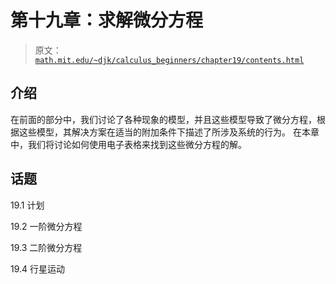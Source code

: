 # 第十九章：求解微分方程

> 原文： [`math.mit.edu/~djk/calculus_beginners/chapter19/contents.html`](http://math.mit.edu/~djk/calculus_beginners/chapter19/contents.html)

## 介绍

在前面的部分中，我们讨论了各种现象的模型，并且这些模型导致了微分方程，根据这些模型，其解决方案在适当的附加条件下描述了所涉及系统的行为。
在本章中，我们将讨论如何使用电子表格来找到这些微分方程的解。

## 话题

19.1 计划

19.2 一阶微分方程

19.3 二阶微分方程

19.4 行星运动
